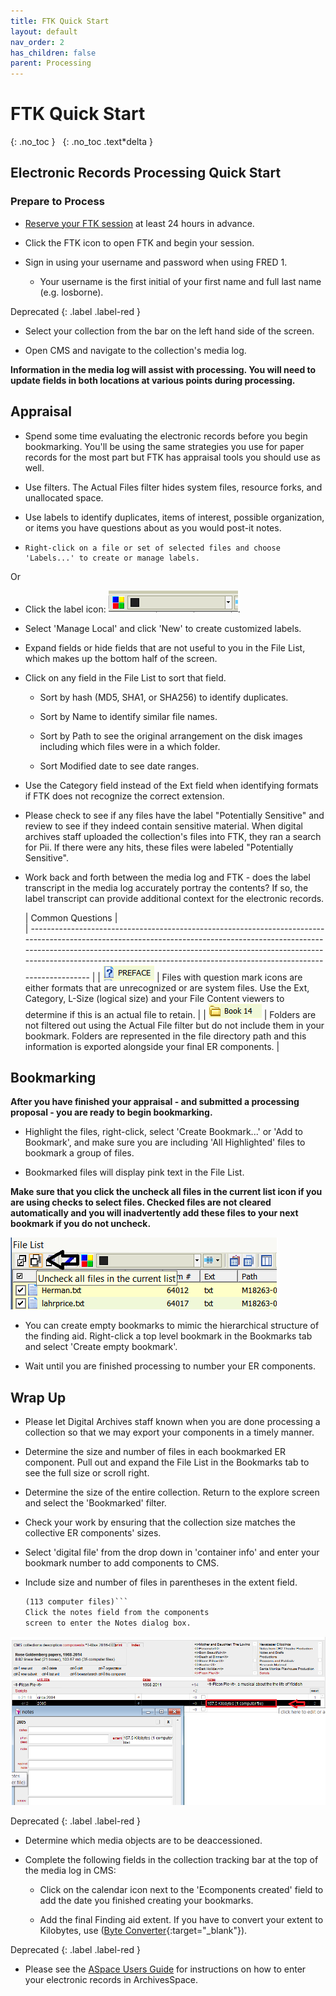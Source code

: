 ```yaml
---
title: FTK Quick Start
layout: default
nav_order: 2
has_children: false
parent: Processing
---
```


# FTK Quick Start
{: .no_toc }
&nbsp;
{: .no_toc .text*delta }
## Electronic Records Processing Quick Start

### Prepare to Process

* [Reserve your FTK session](../using/using-lab-equipment#reserving-a-workstation-session) at least 24 hours in advance.

* Click the FTK icon to open FTK and begin your session. 

* Sign in using your username and password when using FRED 1.
    * Your username is the first initial of your first name and
full last name (e.g. losborne). 

Deprecated
{: .label .label-red }

* Select your collection from the bar on the left hand side of the screen. 

* Open CMS and navigate
to the collection's media log.  

**Information in the media log will assist with processing. You will need to update fields in both locations at various points during processing.**

## Appraisal

* Spend some time evaluating the electronic records before you begin bookmarking. You'll be using the same strategies you use for paper records for the most part but FTK has appraisal tools you should use as well.

-   Use filters. The Actual Files filter hides
    system files, resource forks, and unallocated space.

-   Use labels to identify duplicates, items of interest, possible
    organization, or items you have questions about as you would post-it notes. 
*     Right-click on a file or set of selected files and choose 'Labels...' to create or manage labels.  

Or  
* Click the label icon:
    ![](ftkcs/media/image4.png). 
    
* Select 'Manage Local' and click 'New' to create customized labels.

-   Expand fields or hide fields that are not useful to you in the File List, which makes up the bottom half of the screen.

-   Click on any field in the File List to sort that field.

    -   Sort by hash (MD5, SHA1, or SHA256) to identify duplicates.

    -   Sort by Name to identify similar file names.

    -   Sort by Path to see the original arrangement on the disk images
        including which files were in a which folder.

    -   Sort Modified date to see date ranges.

-    Use the Category field instead of the Ext field when identifying formats if FTK does not recognize the correct extension.

-    Please check to see if
    any files have the label "Potentially Sensitive" and review to see if they indeed contain
    sensitive material. When digital archives staff uploaded the collection's files into
    FTK, they ran a search for Pii. If there were any hits, these
    files were labeled "Potentially Sensitive".

- Work back and forth between the media log and FTK - does the label
transcript in the media log accurately portray the contents? If so, the
label transcript can provide additional context for the electronic
records.

  | Common Questions |                                                                   
| ----------------------------------------------------------------------------------------------------------------------------------------------------------------------------------------------------------------------------------------------------------------------------------------------------------------------- |
|  ![](ftkcs/media/image1.png) |               Files with question mark icons are either formats that are unrecognized or are system files. Use the Ext, Category, L-Size (logical size) and your File Content viewers to determine if this is an actual file to retain. |
|  ![](ftkcs/media/image3.png) |   Folders are not filtered out using the Actual File filter but do not include them in your bookmark. Folders are represented in the file directory path and this information is exported alongside your final ER components. |

## Bookmarking

**After you have finished your appraisal - and submitted a processing
proposal - you are ready to begin bookmarking.** 

-   Highlight the files, right-click, select 'Create Bookmark...' or
    'Add to Bookmark', and make sure you are including 'All
    Highlighted' files to bookmark a group of files.

-   Bookmarked files will display pink text in the File List.

**Make sure that you click the
    uncheck all files in the current list icon if you are using checks to select files. Checked files are not cleared automatically and you
    will inadvertently add these files to your next bookmark if you do
    not uncheck.** 

![](ftkcs/media/image2.png)

-   You can create empty bookmarks to mimic the hierarchical structure of the finding aid. Right-click a top level bookmark in the Bookmarks tab and select 'Create empty bookmark'.

-   Wait until
    you are finished processing to number your ER components.

## Wrap Up

* Please let Digital Archives staff known when you are done processing a
collection so that we may export your components in a timely manner.

-   Determine the size and number of files in each bookmarked ER
    component. Pull out and expand the File List in the
    Bookmarks tab to see the full size or 
    scroll right.

-   Determine the size of the entire collection. Return to the explore
     screen and select the 'Bookmarked' filter.

-   Check your work by ensuring that the collection size matches
    the collective ER components' sizes.

<!-- CMS components or Aspace only? -->
-   Select 'digital file' from the drop
    down in 'container info' and enter your bookmark number to add components to CMS.

-   Include
    size and number of files in parentheses in the extent field.  
    ```294.2 Kilobytes
    (113 computer files)```  
    Click the notes field from the components
    screen to enter the Notes dialog box.

![](ftkcs/media/image5.png)

Deprecated
{: .label .label-red }

-   Determine which media objects are to be deaccessioned.

-   Complete the following fields in the collection
    tracking bar at the top of the media log in CMS:

    -   Click on the calendar icon next to the 'Ecomponents created'
        field to add the date you finished creating your bookmarks.

    -   Add the final Finding aid extent. If you have to convert your
        extent to Kilobytes, use 
        ([Byte Converter](http://www.whatsabyte.com/P1/byteconverter.htm){:target="_blank"}).

Deprecated
{: .label .label-red }

*  Please see the [ASpace Users
Guide](https://docs.google.com/document/d/1sAAiJjDArvicy6y5vr61zZ-F_bQPmkoUkQrXnbep6gw/edit?usp=sharing{:target="_blank"}) for instructions on how to enter your electronic records in
ArchivesSpace.